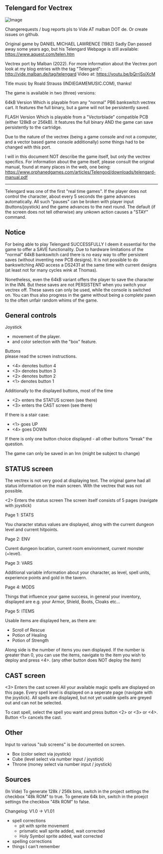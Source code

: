 ## Telengard for Vectrex 
![Image](http://vide.malban.de/wp-content/uploads/2022/02/TelengardDemonFight-1-886x1024.png)

Changerequests / bug reports pls to Vide AT malban DOT de.
Or create issues on github.


Original game by DANIEL MICHAEL LAWRENCE (1982)
Sadly Dan passed away some years ago, but his Telengard Webpage is 
still available: https://www.aquest.com/telen.htm

Vectrex port by Malban (2022).
For more information about the Vectrex port look at my blog entries with
the tag "Telengard": http://vide.malban.de/tag/telengard
Video at: https://youtu.be/bQrrjSsiXcM

Title music by Roald Strauss (INDIEGAMEMUSIC.COM), thanks!


The game is available in two (three) versions:

64kB Version
Which is playable from any "normal" PB6 bankswitch vectrex cart.
It features the full binary, but a game will not be persistently saved.

FLASH Version
Which is playable from a "Vectorblade" compatible PCB (either 128kB or 256kB).
It features the full binary AND the game can save persistently to the cartridge.

Due to the nature of the vectrex (being a game console and not a computer, and a vector based
game console additionally) some things had to be changed with this port.

I will in this document NOT describe the game itself, but only
the vectrex specifics. For information about the game itself, please consult the original manual,
found at many places in the web, one being: https://www.orphanedgames.com/articles/Telengod/downloads/telengard-manual.pdf

---

Telengard was one of the first "real time games".
If the player does not control the character, about every 5 seconds the game advances automatically.
All such "pauses" can be broken with player input (buttons/joystick) and the game advances to the next round.
The default (if the screen does not tell otherwise) any unkown action causes a "STAY" command.

Notice
------
For being able to play Telengard SUCCESSFULLY I deem it essential for the game to
offer a SAVE functionality.
Due to hardware limitations of the "normal" 64kB bankswitch card there is no easy way to offer
persistent saves (without inventing new PCB designs). It is not possible to do bankswitching AND access
a DS2431 at the same time with current designs (at least not for many cycles *wink* at Thomas).

Nonetheless, even the 64kB variant offers the player to save the character in the INN.
But these saves are not PERSISTENT when you switch your vectrex off. These saves can only be used, while 
the console is switched on. You can thus also progress in the game without being a complete pawn to 
the often unfair random whims of the game.


General controls
----------------
Joystick 
- movement of the player.
- and color selection with the "box" feature.

Buttons	 
please read the screen instructions.
- <4> denotes button 4
- <3> denotes button 3
- <2> denotes button 2
- <1> denotes button 1

Additionally to the displayed buttons, most of the time

- <2> enters the STATUS screen (see there)
- <3> enters the CAST screen (see there)

If there is a stair case:

- <1> goes UP
- <4> goes DOWN


If there is only one button choice displayed - all other buttons "break" the question.


The game can only be saved in an Inn (might be subject to change)


STATUS screen
-------------
The vectrex is not very good at displaying text. The original game had all status
information on the main screen. With the vectrex that was not possible.

<2> Enters the status screen
The screen itself consists of 5 pages (navigate with joystick)

Page 1: STATS

You character status values are displayed, alnog with the current dungeon level and
current hitpoints.

Page 2: ENV

Curent dungeon location, current room environment, current monster (+level).

Page 3: VARS

Additional variable information about your character, as
level, spell units, experience points and gold in the tavern.

Page 4: MODS

Things that influence your game success, in general your inventory, displayed are
e.g. your Armor, Shield, Boots, Cloaks etc...

Page 5: ITEMS

Usable items are displayed here, as there are:
- Scroll of Rescue
- Potion of Healing
- Potion of Strength

Along side is the number of items you own displayed.
If the number is greater than 0, you can use the items, navigate to the item you wish
to deploy and press <4>. (any other button does NOT deploy the item)

CAST screen
-----------
<3> Enters the cast screen
All your available magic spells are displayed on this page.
Every spell level is displayed on a seperate page (navigate with the joystick).
All spells are displayed, but not yet usable spells are greyed out and can not be selected.

To cast spell, select the spell you want and press button <2> or <3> or <4>.
Button <1> cancels the cast.

Other
-----
Input to various "sub screens" is be documented on screen.
- Box (color select via joystick)
- Cube (level select via number input / joystick)
- Throne (money select via number input / joystick)

Sources
-------
(In Vide)
To generate 128k / 256k bins, switch in the project settings the checkbox "48k ROM" to true.
To generate 64k bin, switch in the proejct settings the checkbox "48k ROM" to false.

Changelog:
V1.0 -> V1.01
- spell corrections
  - pit with sprite movement 
  - prismatic wall sprite added, wait corrected
  - Holy Symbol sprite added, wait corrected
- spelling corrections
- things I can't remember
  

